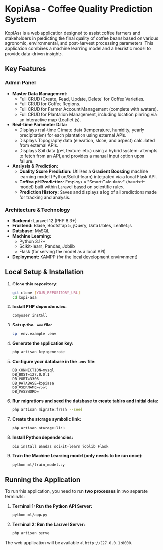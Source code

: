# KopiAsa - Coffee Quality Prediction System

KopiAsa is a web application designed to assist coffee farmers and stakeholders in predicting the final quality of coffee beans based on various agronomic, environmental, and post-harvest processing parameters. This application combines a machine learning model and a heuristic model to provide data-driven insights.

## Key Features

### Admin Panel
- **Master Data Management:**
  - Full CRUD (Create, Read, Update, Delete) for Coffee Varieties.
  - Full CRUD for Coffee Regions.
  - Full CRUD for Farmer Account Management (complete with avatars).
  - Full CRUD for Plantation Management, including location pinning via an interactive map (Leaflet.js).
- **Real-time Parameter Data:**
  - Displays real-time Climate data (temperature, humidity, yearly precipitation) for each plantation using external APIs.
  - Displays Topography data (elevation, slope, and aspect) calculated from external APIs.
  - Displays Soil data (pH, texture, etc.) using a hybrid system: attempts to fetch from an API, and provides a manual input option upon failure.
- **Analysis & Prediction:**
  - **Quality Score Prediction:** Utilizes a **Gradient Boosting** machine learning model (Python/Scikit-learn) integrated via a local Flask API.
  - **Coffee pH Prediction:** Employs a "Smart Calculator" (heuristic model) built within Laravel based on scientific rules.
  - **Prediction History:** Saves and displays a log of all predictions made for tracking and analysis.

### Architecture & Technology
- **Backend:** Laravel 12 (PHP 8.3+)
- **Frontend:** Blade, Bootstrap 5, jQuery, DataTables, Leaflet.js
- **Database:** MySQL
- **Machine Learning:**
  - Python 3.12+
  - Scikit-learn, Pandas, Joblib
  - Flask (for serving the model as a local API)
- **Deployment:** XAMPP (for the local development environment)

## Local Setup & Installation

1.  **Clone this repository:**
    ```bash
    git clone [YOUR_REPOSITORY_URL]
    cd kopi-asa
    ```
2.  **Install PHP dependencies:**
    ```bash
    composer install
    ```
3.  **Set up the `.env` file:**
    ```bash
    cp .env.example .env
    ```
4.  **Generate the application key:**
    ```bash
    php artisan key:generate
    ```
5.  **Configure your database in the `.env` file:**
    ```
    DB_CONNECTION=mysql
    DB_HOST=127.0.0.1
    DB_PORT=3306
    DB_DATABASE=kopiasa
    DB_USERNAME=root
    DB_PASSWORD=
    ```
6.  **Run migrations and seed the database to create tables and initial data:**
    ```bash
    php artisan migrate:fresh --seed
    ```
7.  **Create the storage symbolic link:**
    ```bash
    php artisan storage:link
    ```
8.  **Install Python dependencies:**
    ```bash
    pip install pandas scikit-learn joblib Flask
    ```
9.  **Train the Machine Learning model (only needs to be run once):**
    ```bash
    python ml/train_model.py
    ```

## Running the Application

To run this application, you need to run **two processes** in two separate terminals:

1.  **Terminal 1: Run the Python API Server:**
    ```bash
    python ml/app.py
    ```
2.  **Terminal 2: Run the Laravel Server:**
    ```bash
    php artisan serve
    ```

The web application will be available at `http://127.0.0.1:8000`.